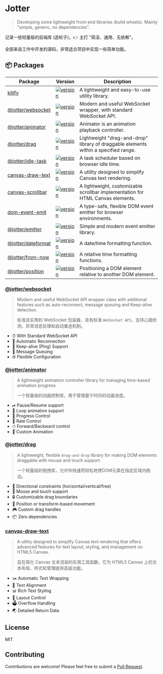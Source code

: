 # Jotter

> Developing some lightweight front-end libraries (build wheels). Mainly "simple, generic, no dependencies".

记录一些轻量级的前端库 (造轮子)。👉 主打 "简洁、通用、无依赖"。

全部来自工作中开发的源码，非常适合项目中实现一些简单功能。

## 📦 Packages

| Package                                                                             | Version                                                                                                                           | Description                                                                         |
| ----------------------------------------------------------------------------------- | --------------------------------------------------------------------------------------------------------------------------------- | ----------------------------------------------------------------------------------- |
| [kitify](https://github.com/Marinerer/kitify)                                       | [![version](https://img.shields.io/npm/v/kitify?style=flat-square)](https://www.npmjs.com/package/kitify)                         | A lightweight and easy-to-use utility library.                                      |
| [@jotter/websocket](https://github.com/Marinerer/jotter/tree/main/libs/websocket)   | [![version](https://img.shields.io/npm/v/@jotter/websocket?style=flat-square)](https://www.npmjs.com/package/@jotter/websocket)   | Modern and useful WebSocket wrapper, with standard WebSocket API.                   |
| [@jotter/animator](https://github.com/Marinerer/jotter/tree/main/libs/Animator)     | [![version](https://img.shields.io/npm/v/@jotter/animator?style=flat-square)](https://www.npmjs.com/package/@jotter/animator)     | Animator is an animation playback controller.                                       |
| [@jotter/drag](https://github.com/Marinerer/jotter/tree/main/libs/Drag)             | [![version](https://img.shields.io/npm/v/@jotter/drag?style=flat-square)](https://www.npmjs.com/package/@jotter/drag)             | Lightweight "drag-and-drop" library of draggable elements within a specified range. |
| [@jotter/idle-task](https://github.com/Marinerer/jotter/tree/main/libs/IdleTask)    | [![version](https://img.shields.io/npm/v/@jotter/idle-task?style=flat-square)](https://www.npmjs.com/package/@jotter/idle-task)   | A task scheduler based on browser idle time.                                        |
| [canvas-draw-text](https://github.com/Marinerer/jotter/tree/main/libs/drawText)     | [![version](https://img.shields.io/npm/v/canvas-draw-text?style=flat-square)](https://www.npmjs.com/package/canvas-draw-text)     | A utility designed to simplify Canvas text rendering.                               |
| [canvas-scrollbar](https://github.com/Marinerer/jotter/tree/main/libs/scrollbar)    | [![version](https://img.shields.io/npm/v/canvas-scrollbar?style=flat-square)](https://www.npmjs.com/package/canvas-scrollbar)     | A lightweight, customizable scrollbar implementation for HTML Canvas elements.      |
| [dom-event-emit](https://github.com/Marinerer/jotter/tree/main/libs/domEmit)        | [![version](https://img.shields.io/npm/v/dom-event-emit?style=flat-square)](https://www.npmjs.com/package/dom-event-emit)         | A type-safe, flexible DOM event emitter for browser environments.                   |
| [@jotter/emitter](https://github.com/Marinerer/jotter/tree/main/libs/emitter)       | [![version](https://img.shields.io/npm/v/@jotter/emitter?style=flat-square)](https://www.npmjs.com/package/@jotter/emitter)       | Simple and modern event emitter library.                                            |
| [@jotter/dateformat](https://github.com/Marinerer/jotter/tree/main/libs/dateFormat) | [![version](https://img.shields.io/npm/v/@jotter/dateformat?style=flat-square)](https://www.npmjs.com/package/@jotter/dateformat) | A date/time formatting function.                                                    |
| [@jotter/from-now](https://github.com/Marinerer/jotter/tree/main/libs/fromNow)      | [![version](https://img.shields.io/npm/v/@jotter/from-now?style=flat-square)](https://www.npmjs.com/package/@jotter/from-now)     | A relative time formatting functions.                                               |
| [@jotter/position](https://github.com/Marinerer/jotter/tree/main/libs/position)     | [![version](https://img.shields.io/npm/v/@jotter/position?style=flat-square)](https://www.npmjs.com/package/@jotter/position)     | Positioning a DOM element relative to another DOM element.                          |

### [@jotter/websocket](./libs/websocket/README.md)

> Modern and useful WebSocket API wrapper class with additional features such as auto-reconnect, message queuing and Keep-alive detection.
>
> 标准且实用的 WebSocket 包装器，具有标准 `WebSocket API`。支持心跳检测，异常消息处理和自动重连机制。

- ⏰ With Standard WebSocket API
- 🧬 Automatic Reconnection
- 💓 Keep-alive (Ping) Support
- 📮 Message Queuing
- 🌐 Flexible Configuration

### [@jotter/animator](./libs/Animator/README.md)

> A lightweight animation controller library for managing time-based animation progress.
>
> 一个轻量级的动画控制库，用于管理基于时间的动画进度。

- ⏯ Pause/Resume support
- 🔄 Loop animation support
- 🚥 Progress Control
- 🚌 Rate Control
- ⏱ Forward/Backward control
- 🎯 Custom Animation

### [@jotter/drag](./libs/Drag/README.md)

> A lightweight, flexible `drag-and-drop` library for making DOM elements draggable with mouse and touch support.
>
> 一个轻量级的拖拽库，允许你快速而轻松地使DOM元素在指定区域内拖动。

- 🎯 Directional constraints (horizontal/vertical/free)
- 📱 Mouse and touch support
- 🔒 Customizable drag boundaries
- 🎨 Position or transform-based movement
- 🎮 Custom drag handles
- 📦 Zero dependencies

### [canvas-draw-text](./libs/drawText/README.md)

> A utility designed to simplify Canvas text rendering that offers advanced features for text layout, styling, and management on HTML5 Canvas.
>
> 旨在简化 Canvas 文本渲染的实用工具函数，它为 HTML5 Canvas 上的文本布局、样式和管理提供高级功能。

- ✂️ Automatic Text Wrapping
- 📰 Text Alignment
- 📊 Rich Text Styling
- 🧮 Layout Control
- 🗳️ Overflow Handling
- 🌏 Detailed Return Data

## License

MIT

## Contributing

Contributions are welcome! Please feel free to submit a [Pull Request](https://github.com/Marinerer/jotter/pulls).
